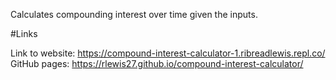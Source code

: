 Calculates compounding interest over time given the inputs.

#Links

Link to website: https://compound-interest-calculator-1.ribreadlewis.repl.co/
GitHub pages: https://rlewis27.github.io/compound-interest-calculator/
